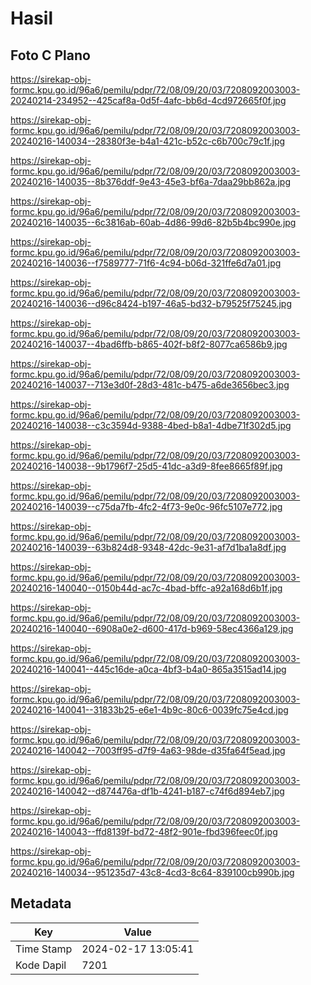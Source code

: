 # Hasil

## Foto C Plano

https://sirekap-obj-formc.kpu.go.id/96a6/pemilu/pdpr/72/08/09/20/03/7208092003003-20240214-234952--425caf8a-0d5f-4afc-bb6d-4cd972665f0f.jpg

https://sirekap-obj-formc.kpu.go.id/96a6/pemilu/pdpr/72/08/09/20/03/7208092003003-20240216-140034--28380f3e-b4a1-421c-b52c-c6b700c79c1f.jpg

https://sirekap-obj-formc.kpu.go.id/96a6/pemilu/pdpr/72/08/09/20/03/7208092003003-20240216-140035--8b376ddf-9e43-45e3-bf6a-7daa29bb862a.jpg

https://sirekap-obj-formc.kpu.go.id/96a6/pemilu/pdpr/72/08/09/20/03/7208092003003-20240216-140035--6c3816ab-60ab-4d86-99d6-82b5b4bc990e.jpg

https://sirekap-obj-formc.kpu.go.id/96a6/pemilu/pdpr/72/08/09/20/03/7208092003003-20240216-140036--f7589777-71f6-4c94-b06d-321ffe6d7a01.jpg

https://sirekap-obj-formc.kpu.go.id/96a6/pemilu/pdpr/72/08/09/20/03/7208092003003-20240216-140036--d96c8424-b197-46a5-bd32-b79525f75245.jpg

https://sirekap-obj-formc.kpu.go.id/96a6/pemilu/pdpr/72/08/09/20/03/7208092003003-20240216-140037--4bad6ffb-b865-402f-b8f2-8077ca6586b9.jpg

https://sirekap-obj-formc.kpu.go.id/96a6/pemilu/pdpr/72/08/09/20/03/7208092003003-20240216-140037--713e3d0f-28d3-481c-b475-a6de3656bec3.jpg

https://sirekap-obj-formc.kpu.go.id/96a6/pemilu/pdpr/72/08/09/20/03/7208092003003-20240216-140038--c3c3594d-9388-4bed-b8a1-4dbe71f302d5.jpg

https://sirekap-obj-formc.kpu.go.id/96a6/pemilu/pdpr/72/08/09/20/03/7208092003003-20240216-140038--9b1796f7-25d5-41dc-a3d9-8fee8665f89f.jpg

https://sirekap-obj-formc.kpu.go.id/96a6/pemilu/pdpr/72/08/09/20/03/7208092003003-20240216-140039--c75da7fb-4fc2-4f73-9e0c-96fc5107e772.jpg

https://sirekap-obj-formc.kpu.go.id/96a6/pemilu/pdpr/72/08/09/20/03/7208092003003-20240216-140039--63b824d8-9348-42dc-9e31-af7d1ba1a8df.jpg

https://sirekap-obj-formc.kpu.go.id/96a6/pemilu/pdpr/72/08/09/20/03/7208092003003-20240216-140040--0150b44d-ac7c-4bad-bffc-a92a168d6b1f.jpg

https://sirekap-obj-formc.kpu.go.id/96a6/pemilu/pdpr/72/08/09/20/03/7208092003003-20240216-140040--6908a0e2-d600-417d-b969-58ec4366a129.jpg

https://sirekap-obj-formc.kpu.go.id/96a6/pemilu/pdpr/72/08/09/20/03/7208092003003-20240216-140041--445c16de-a0ca-4bf3-b4a0-865a3515ad14.jpg

https://sirekap-obj-formc.kpu.go.id/96a6/pemilu/pdpr/72/08/09/20/03/7208092003003-20240216-140041--31833b25-e6e1-4b9c-80c6-0039fc75e4cd.jpg

https://sirekap-obj-formc.kpu.go.id/96a6/pemilu/pdpr/72/08/09/20/03/7208092003003-20240216-140042--7003ff95-d7f9-4a63-98de-d35fa64f5ead.jpg

https://sirekap-obj-formc.kpu.go.id/96a6/pemilu/pdpr/72/08/09/20/03/7208092003003-20240216-140042--d874476a-df1b-4241-b187-c74f6d894eb7.jpg

https://sirekap-obj-formc.kpu.go.id/96a6/pemilu/pdpr/72/08/09/20/03/7208092003003-20240216-140043--ffd8139f-bd72-48f2-901e-fbd396feec0f.jpg

https://sirekap-obj-formc.kpu.go.id/96a6/pemilu/pdpr/72/08/09/20/03/7208092003003-20240216-140034--951235d7-43c8-4cd3-8c64-839100cb990b.jpg


## Metadata

| Key        | Value               |
| ---------- | ------------------- |
| Time Stamp | 2024-02-17 13:05:41 |
| Kode Dapil | 7201                |



